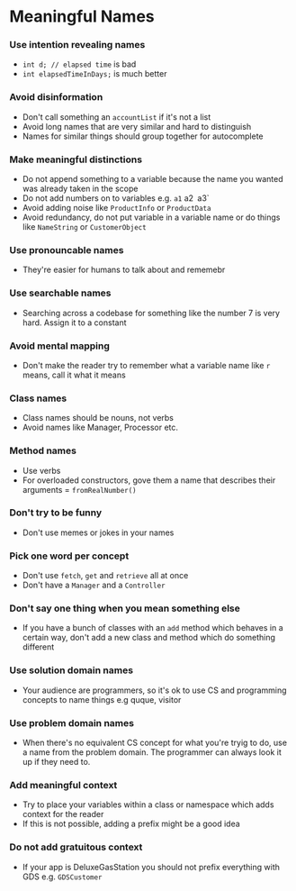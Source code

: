 # Meaningful Names

### Use intention revealing names

- `int d; // elapsed time` is bad
- `int elapsedTimeInDays;` is much better

### Avoid disinformation

- Don't call something an `accountList` if it's not a list
- Avoid long names that are very similar and hard to distinguish
- Names for similar things should group together for autocomplete

### Make meaningful distinctions

- Do not append something to a variable because the name you wanted was already taken in the scope
- Do not add numbers on to variables e.g. `a1` a2` `a3` 
- Avoid adding noise like `ProductInfo` or `ProductData`
- Avoid redundancy, do not put variable in a variable name or do things like `NameString` or `CustomerObject`

### Use pronouncable names
- They're easier for humans to talk about and rememebr

### Use searchable names
- Searching across a codebase for something like the number 7 is very hard. Assign it to a constant

### Avoid mental mapping

- Don't make the reader try to remember what a variable name like `r` means, call it what it means

### Class names

- Class names should be nouns, not verbs
- Avoid names like Manager, Processor etc. 

### Method names

- Use verbs
- For overloaded constructors, gove them a name that describes their arguments = `fromRealNumber()`

### Don't try to be funny

- Don't use memes or jokes in your names

### Pick one word per concept

- Don't use `fetch`, `get` and `retrieve` all at once
- Don't have a `Manager` and a `Controller`

### Don't say one thing when you mean something else

- If you have a bunch of classes with an `add` method which behaves in a certain way, don't add a new class and method which do something different

### Use solution domain names

- Your audience are programmers, so it's ok to use CS and programming concepts to name things e.g quque, visitor

### Use problem domain names

- When there's no equivalent CS concept for what you're tryig to do, use a name from the problem domain. The programmer can always look it up if they need to.

### Add meaningful context

- Try to place your variables within a class or namespace which adds context for the reader
- If this is not possible, adding a prefix might be a good idea

### Do not add gratuitous context

- If your app is DeluxeGasStation you should not prefix everything with GDS e.g. `GDSCustomer`

